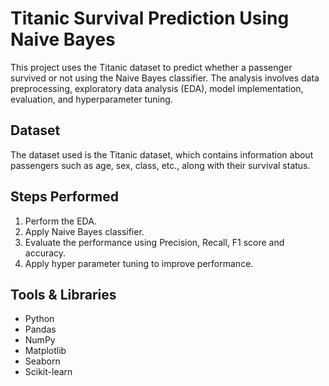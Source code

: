 # Titanic Survival Prediction Using Naive Bayes

This project uses the Titanic dataset to predict whether a passenger survived or not using the Naive Bayes classifier. The analysis involves data preprocessing, exploratory data analysis (EDA), model implementation, evaluation, and hyperparameter tuning.

## Dataset
The dataset used is the Titanic dataset, which contains information about passengers such as age, sex, class, etc., along with their survival status.

## Steps Performed
1. Perform the EDA.
2. Apply Naive Bayes classifier.
3. Evaluate the performance using Precision, Recall, F1 score and accuracy.
4. Apply hyper parameter tuning to improve performance.

## Tools & Libraries
- Python
- Pandas
- NumPy
- Matplotlib
- Seaborn
- Scikit-learn
